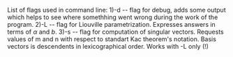 List of flags used in command line:
1)-d -- flag for debug, adds some output which helps to see where somethhing went wrong during the work of the program.
2)-L -- flag for Liouville parametrization. Expresses answers in terms of $\alpha$ and $b$.
3)-s -- flag for computation of singular vectors. Requests values of m and n with respect to standart Kac theorem's notation. Basis vectors is descendents in lexicographical order. Works with -L only (!)
